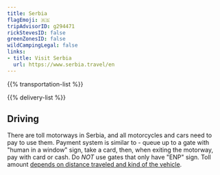 ```yaml
---
title: Serbia
flagEmoji: 🇷🇸
tripAdvisorID: g294471
rickStevesID: false
greenZonesID: false
wildCampingLegal: false
links:
- title: Visit Serbia
  url: https://www.serbia.travel/en
---
```


{{% transportation-list %}}

{{% delivery-list %}}

## Driving

There are toll motorways in Serbia, and all motorcycles and cars need to pay to use them. Payment system is similar to [](/countries/italy/#driving) - queue up to a gate with "human in a window" sign, take a card, then, when exiting the motorway, pay with card or cash. Do _NOT_ use gates that only have "ENP" sign. Toll amount [depends on distance traveled and kind of the vehicle](https://www.putevi-srbije.rs/index.php/en/kategorizacija-vozila-cenovnik-putarine-2).
